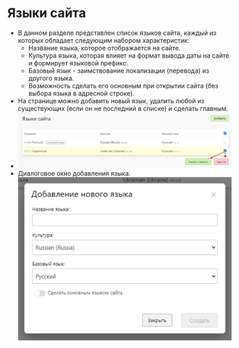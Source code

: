 # Языки сайта
* В данном разделе представлен список языков сайта, каждый из которых обладает следующим набором характеристик:
    + Название языка, которое отображается на сайте.
    + Культура языка, которая влияет на формат вывода даты на сайте и формирует языковой префикс.
    + Базовый язык - заимствование локализации (перевода) из другого языка.
    + Возможность сделать его основным при открытии сайта (без выбора языка в адресной строке).
* На странице можно добавить новый язык, удалить любой из существующих (если он не последний в списке) и сделать главным.
* ![](../_media/cms/cms12.png)
* Диалоговое окно добавления языка.
![](../_media/cms/cms13.png)